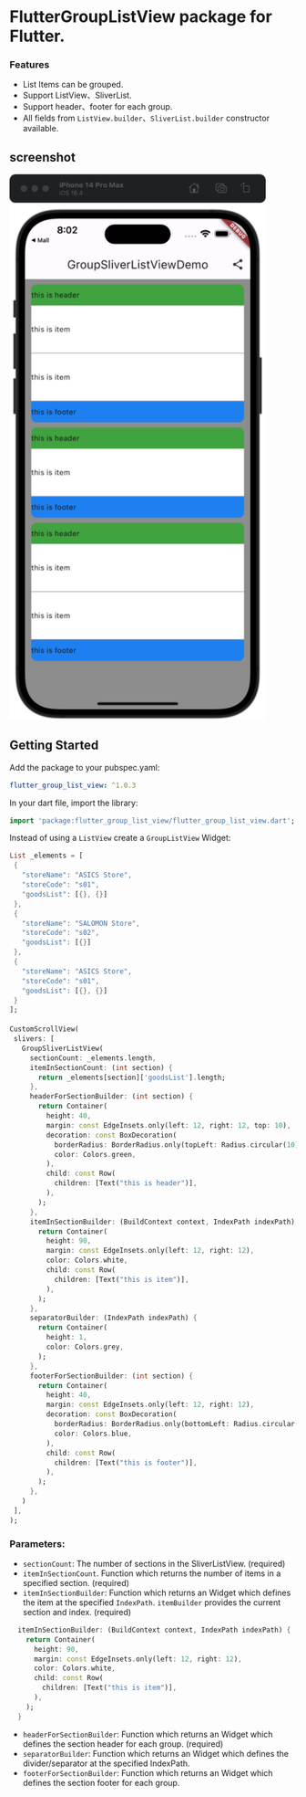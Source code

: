 # FlutterGroupListView package for Flutter.
    
### Features
* List Items can be grouped.
* Support ListView、SliverList.
* Support header、footer for each group.
* All fields from `ListView.builder`、`SliverList.builder` constructor available.

## screenshot
<img src="assets/sliver_list_view.png" title="" alt="image" width="450">

## Getting Started

Add the package to your pubspec.yaml:

 ```yaml
 flutter_group_list_view: ^1.0.3
 ```

In your dart file, import the library:

 ```Dart
import 'package:flutter_group_list_view/flutter_group_list_view.dart';
 ``` 

Instead of using a `ListView` create a `GroupListView` Widget:

 ```Dart
List _elements = [
  {
    "storeName": "ASICS Store",
    "storeCode": "s01",
    "goodsList": [{}, {}]
  },
  {
    "storeName": "SALOMON Store",
    "storeCode": "s02",
    "goodsList": [{}]
  },
  {
    "storeName": "ASICS Store",
    "storeCode": "s01",
    "goodsList": [{}, {}]
  }
];

 CustomScrollView(
  slivers: [
    GroupSliverListView(
      sectionCount: _elements.length,
      itemInSectionCount: (int section) {
        return _elements[section]['goodsList'].length;
      },
      headerForSectionBuilder: (int section) {
        return Container(
          height: 40,
          margin: const EdgeInsets.only(left: 12, right: 12, top: 10),
          decoration: const BoxDecoration(
            borderRadius: BorderRadius.only(topLeft: Radius.circular(10), topRight: Radius.circular(10)),
            color: Colors.green,
          ),
          child: const Row(
            children: [Text("this is header")],
          ),
        );
      },
      itemInSectionBuilder: (BuildContext context, IndexPath indexPath) {
        return Container(
          height: 90,
          margin: const EdgeInsets.only(left: 12, right: 12),
          color: Colors.white,
          child: const Row(
            children: [Text("this is item")],
          ),
        );
      },
      separatorBuilder: (IndexPath indexPath) {
        return Container(
          height: 1,
          color: Colors.grey,
        );
      },
      footerForSectionBuilder: (int section) {
        return Container(
          height: 40,
          margin: const EdgeInsets.only(left: 12, right: 12),
          decoration: const BoxDecoration(
            borderRadius: BorderRadius.only(bottomLeft: Radius.circular(10), bottomRight: Radius.circular(10)),
            color: Colors.blue,
          ),
          child: const Row(
            children: [Text("this is footer")],
          ),
        );
      },
    )
  ],
);
```

### Parameters:
* `sectionCount`: The number of sections in the SliverListView. (required)
* `itemInSectionCount`. Function which returns the number of items in a specified section. (required)
* `itemInSectionBuilder`: Function which returns an Widget which defines the item at the specified `IndexPath`. `itemBuilder` provides the current section and index. (required)
```Dart
  itemInSectionBuilder: (BuildContext context, IndexPath indexPath) {
    return Container(
      height: 90,
      margin: const EdgeInsets.only(left: 12, right: 12),
      color: Colors.white,
      child: const Row(
        children: [Text("this is item")],
      ),
    );
  }
```  
* `headerForSectionBuilder`: Function which returns an Widget which defines the section header for each group. (required)
* `separatorBuilder`: Function which returns an Widget which defines the divider/separator at the specified IndexPath.
* `footerForSectionBuilder`: Function which returns an Widget which defines the section footer for each group.